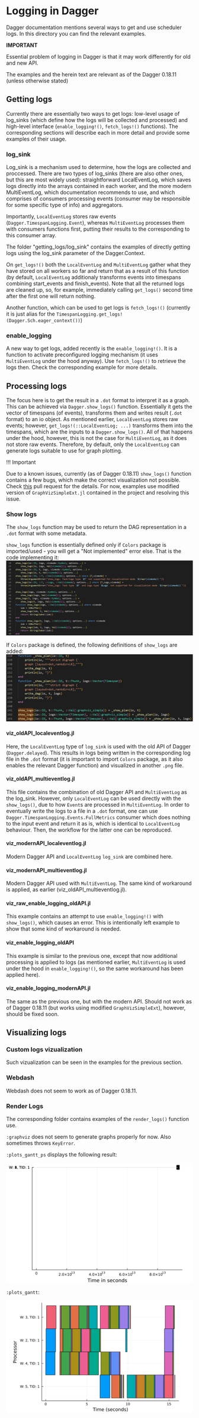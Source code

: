 # Logging in Dagger

Dagger documentation mentions several ways to get and use scheduler logs. In this directory you can find the relevant examples.

**IMPORTANT**

Essential problem of logging in Dagger is that it may work differently for old and new API.

The examples and the herein text are relevant as of the Dagger 0.18.11 (unless otherwise stated)

## Getting logs

Currently there are essentially two ways to get logs: low-level usage of log_sinks (which define how the logs will be collected and processed) and high-level interface (`enable_logging!()`, `fetch_logs!()` functions). The corresponding sections will describe each in more detail and provide some examples of their usage.

### log_sink

Log_sink is a mechanism used to determine, how the logs are collected and proccessed. There are two types of log_sinks (there are also other ones, but this are most widely used): straightforward LocalEventLog, which saves logs directly into the arrays contained in each worker, and the more modern MultiEventLog, which documentation recommends to use, and which comprises of consumers processing events (consumer may be responsible for some specific type of info) and aggregators.

Importantly, `LocalEventLog` stores raw events (`Dagger.TimespanLogging.Event`), whereas `MultiEventLog` processes them with consumers functions first, putting their results to the corresponding to this consumer array.

The folder "getting_logs/log_sink" contains the examples of directly getting logs using the log_sink parameter of the Dagger.Context. 

On `get_logs!()` both the `LocalEventLog` and `MultiEventLog` gather what they have stored on all workers so far and return that as a result of this function (by default, `LocalEventLog` additionaly transforms events into timespans combining start_events and finish_events). Note that all the returned logs are cleaned up, so, for example, immediately calling `get_logs()` second time after the first one will return nothing.

Another function, which can be used to get logs is `fetch_logs!()` (currently it is just alias for the `TimespanLogging.get_logs!(Dagger.Sch.eager_context())`)

### enable_logging

A new way to get logs, added recently is the `enable_logging!()`. It is a function to activate preconfigured logging mechanism (it uses `MultiEventLog` under the hood anyway). Use `fetch_logs!()` to retrieve the logs then. Check the corresponding example for more details.

## Processing logs

The focus here is to get the result in a `.dot` format to interpret it as a graph. This can be achieved via `Dagger.show_logs()` function. Essentially it gets the vector of timespans (of events), transforms them and writes result (`.dot` format) to an io object. As mentioned earlier, `LocalEventLog` stores raw events; however, `get_logs!(::LocalEventLog; ...)` transforms them into the timespans, which are the inputs to a `Dagger.show_logs()`. All of that happens under the hood, however, this is not the case for `MultiEventLog`, as it does not store raw events. Therefore, by default, only the `LocalEventLog` can generate logs suitable to use for graph plotting.

!!! Important 

Due to a known issues, currently (as of Dagger 0.18.11) `show_logs()` function contains a few bugs, which make the correct visualization not possible. Check [this](https://github.com/JuliaParallel/Dagger.jl/pull/531) pull request for the details. For now, examples use modified version of `GraphVizSimpleExt.jl` contained in the project and resolving this issue. 

### Show logs 

The `show_logs` function may be used to return the DAG representation in a `.dot` format with some metadata.

`show_logs` function is essentially defined only if `Colors` package is imported/used - you will get a "Not implemented" error else. That is the code implementing it:
![show_logs implementation](../../docs_images/show_logs_impl.png)

If `Colors` package is defined, the following definitions of `show_logs` are added:
![additional show logs implementation](../../docs_images/add_show_logs_impl.png)

#### viz_oldAPI_localeventlog.jl

Here, the `LocalEventLog` type of `log_sink` is used with the old API of Dagger (`Dagger.delayed`). This results in logs being written in the corresponding log file in the `.dot` format (it is important to import `Colors` package, as it also enables the relevant Dagger function) and visualized in another `.png` file.

#### viz_oldAPI_multieventlog.jl

This file contains the combination of old Dagger API and `MultiEventLog` as the log_sink. However, only `LocalEventLog` can be used directly with the `show_logs()`, due to how `Event`s are processed in `MultiEventLog`. In order to eventually write the logs to a file in a `.dot` format, one can use `Dagger.TimespanLogging.Events.FullMetrics` consumer which does nothing to the input event and return it as is, which is identical to `LocalEventLog` behaviour. Then, the workflow for the latter one can be reproduced.

#### viz_modernAPI_localeventlog.jl

Modern Dagger API and `LocalEventLog` `log_sink` are combined here. 

#### viz_modernAPI_multieventlog.jl

Modern Dagger API used with `MultiEventLog`. The same kind of workaround is applied, as earlier (viz_oldAPI_multieventlog.jl).

#### viz_raw_enable_logging_oldAPI.jl

This example contains an attempt to use `enable_logging!()` with `show_logs()`, which causes an error. This is intentionally left example to show that some kind of workaround is needed.

#### viz_enable_logging_oldAPI

This example is similar to the previous one, except that now additional processing is applied to logs (as mentioned earlier, `MultiEventLog` is used under the hood in `enable_logging!()`, so the same workaround has been applied here).

#### viz_enable_logging_modernAPI.jl

The same as the previous one, but with the modern API. Should not work as of Dagger 0.18.11 (but works using modified `GraphVizSimpleExt`), however, should be fixed soon.

## Visualizing logs

### Custom logs vizualization

Such vizualization can be seen in the examples for the previous section.

### Webdash

Webdash does not seem to work as of Dagger 0.18.11.

### Render Logs

The corresponding folder contains examples of the `render_logs()` function use.

`:graphviz` does not seem to generate graphs properly for now. Also sometimes throws `KeyError`.

`:plots_gantt_ps` displays the following result:

![gantt_ps](../../docs_images/plot_gantt_ps.png)

`:plots_gantt`:

![gantt](../../docs_images/plot_gantt.png)